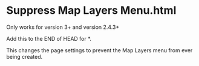 # Suppress Map Layers Menu.html
Only works for version 3+ and version 2.4.3+

Add this to the END of HEAD for *.

This changes the page settings to prevent the Map Layers menu from ever being created.